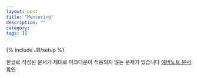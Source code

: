 ```yaml
---
layout: post
title: "Mentoring"
description: ""
category: 
tags: []
---
```

{% include JB/setup %}

한글로 작성된 문서가 제대로 마크다운이 적용되지 않는 문제가 있습니다
[에버노트 문서 확인][1]

[1]: https://www.evernote.com/shard/s239/sh/b83ea2f6-ffdb-4ea5-b510-025f6b0bf0eb/49295c292c8154e6b5006b2f37cd8463